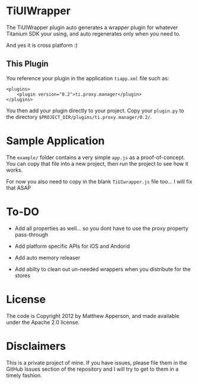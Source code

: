# TiUIWrapper

The TiUIWrapper plugin auto generates a wrapper plugin for whatever Titanium SDK your using, and auto regenerates only when you need to.

And yes it is cross platform :)

## This Plugin

You reference your plugin in the application `tiapp.xml` file such as:

    <plugins>
        <plugin version="0.2">ti.proxy.manager</plugin>
    </plugins>

You then add your plugin directly to your project. Copy your `plugin.py` to the directory
`$PROJECT_DIR/plugins/ti.proxy.manager/0.2/`.


# Sample Application

The `example/` folder contains a very simple `app.js` as a proof-of-concept.  You can copy that file into a new project, then run the project to see how it works.

For now you also need to copy in the blank `TiUIwrapper.js` file too... I will fix that ASAP

# To-DO

- Add all properties as well... so you dont have to use the proxy property pass-through

- Add platform specific APIs for iOS and Andorid

- Add auto memory releaser

- Add abilty to clean out un-needed wrappers when you distribute for the stores

# License

The code is Copyright 2012 by Matthew Apperson, and made available under the Apache 2.0 license.

# Disclaimers

This is a private project of mine. If you have issues, please file them in the GitHub Issues section of the repository and I will try to get to them in a timely fashion.